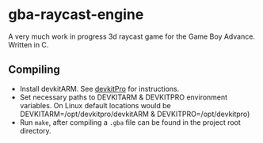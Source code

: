 # gba-raycast-engine

A very much work in progress 3d raycast game for the Game Boy Advance. Written in C.

## Compiling

* Install devkitARM. See [devkitPro](https://devkitpro.org/wiki/Getting_Started) for instructions.
* Set necessary paths to DEVKITARM & DEVKITPRO environment variables. On Linux default locations would be DEVKITARM=/opt/devkitpro/devkitARM & DEVKITPRO=/opt/devkitpro)
* Run `make`, after compiling a `.gba` file can be found in the project root directory.
